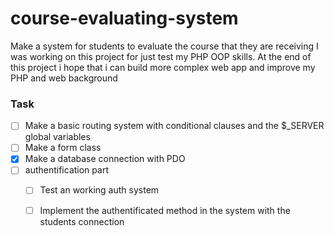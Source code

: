 # course-evaluating-system
Make a system for students to evaluate the course that they are receiving
I was working on this project for just test my PHP OOP skills.
At the end of this project i hope that i can build more complex web app and improve my PHP and web background  
### Task
- [ ] Make a basic routing system with conditional clauses and the $_SERVER global variables 
- [ ] Make a form class
- [x] Make a database connection with PDO
 -[ ] authentification part
    * [ ] Test an working auth system
    * [ ] Implement the authentificated method in the system with the students connection
    